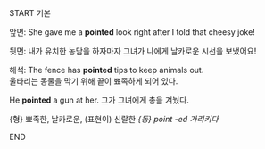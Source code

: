 START
기본

앞면:
She gave me a **pointed** look right after I told that cheesy joke!

뒷면:
내가 유치한 농담을 하자마자 그녀가 나에게 날카로운 시선을 보냈어요!

해석:
The fence has **pointed** tips to keep animals out.  
울타리는 동물을 막기 위해 끝이 뾰족하게 되어 있다.

He **pointed** a gun at her. 
그가 그녀에게 총을 겨눴다.

{형} 뾰족한, 날카로운, (표현이) 신랄한
*{동} point -ed 가리키다*
<!--ID: 1743040184568-->
END
